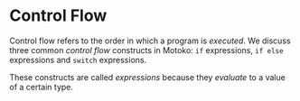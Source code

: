 # Control Flow

Control flow refers to the order in which a program is *executed*. We discuss three common *control flow* constructs in Motoko: `if` expressions, `if else` expressions and `switch` expressions.

These constructs are called *expressions* because they *evaluate* to a value of a certain type. 
